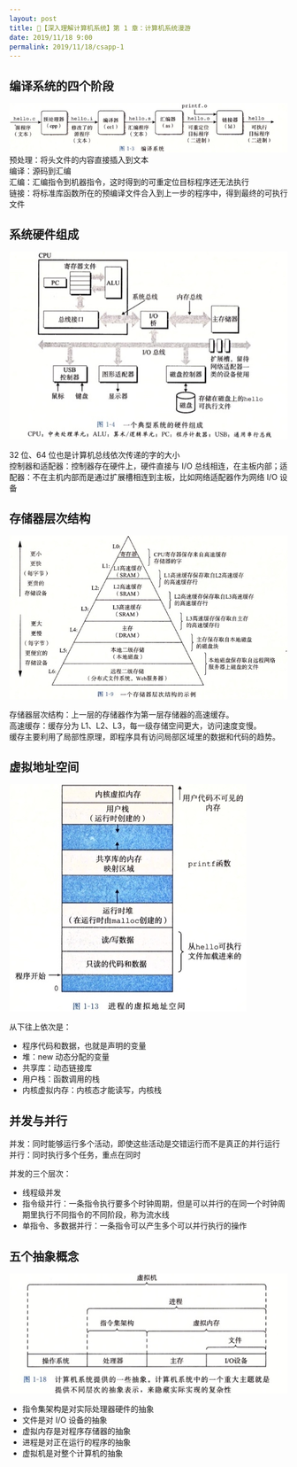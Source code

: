 ```yaml
---
layout: post
title: 📔【深入理解计算机系统】第 1 章：计算机系统漫游
date: 2019/11/18 9:00
permalink: 2019/11/18/csapp-1
---
```


## 编译系统的四个阶段
![](/media/15740402009251.jpg)
预处理：将头文件的内容直接插入到文本  
编译：源码到汇编  
汇编：汇编指令到机器指令，这时得到的可重定位目标程序还无法执行  
链接：将标准库函数所在的预编译文件合入到上一步的程序中，得到最终的可执行文件  

## 系统硬件组成
![](/media/15740402139451.jpg)

32 位、64 位也是计算机总线依次传递的字的大小  
控制器和适配器：控制器存在硬件上，硬件直接与 I/O 总线相连，在主板内部；适配器：不在主机内部而是通过扩展槽相连到主板，比如网络适配器作为网络 I/O 设备

## 存储器层次结构
![](/media/15740402238915.jpg)

存储器层次结构：上一层的存储器作为第一层存储器的高速缓存。  
高速缓存：缓存分为 L1、L2、L3，每一级存储空间更大，访问速度变慢。  
缓存主要利用了局部性原理，即程序具有访问局部区域里的数据和代码的趋势。

## 虚拟地址空间
![](/media/15740402290522.jpg)

从下往上依次是：
* 程序代码和数据，也就是声明的变量
* 堆：new 动态分配的变量
* 共享库：动态链接库
* 用户栈：函数调用的栈
* 内核虚拟内存：内核态才能读写，内核栈

## 并发与并行

并发：同时能够运行多个活动，即使这些活动是交错运行而不是真正的并行运行  
并行：同时执行多个任务，重点在同时

并发的三个层次：

- 线程级并发
- 指令级并行：一条指令执行要多个时钟周期，但是可以并行的在同一个时钟周期里执行不同指令的不同阶段，称为流水线
- 单指令、多数据并行：一条指令可以产生多个可以并行执行的操作

## 五个抽象概念
![](/media/15740402390128.jpg)

* 指令集架构是对实际处理器硬件的抽象
* 文件是对 I/O 设备的抽象
* 虚拟内存是对程序存储器的抽象
* 进程是对正在运行的程序的抽象
* 虚拟机是对整个计算机的抽象
